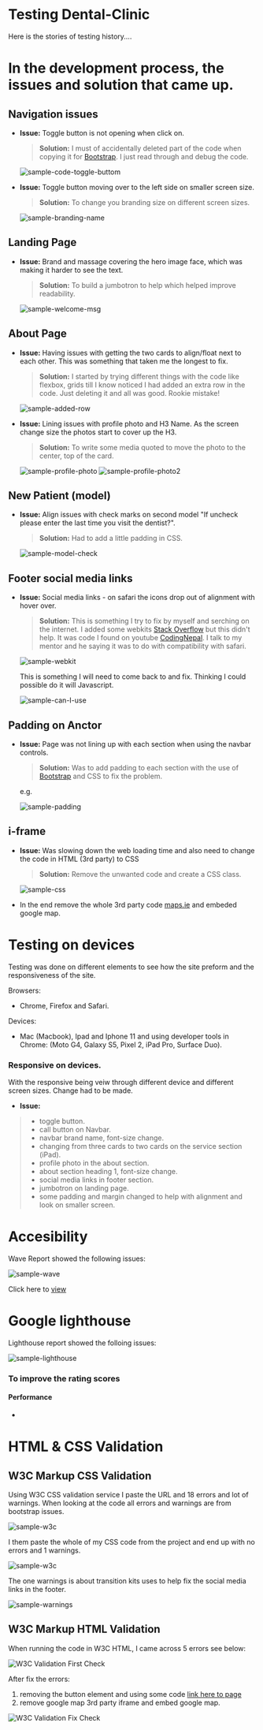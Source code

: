 # **Testing Dental-Clinic**

Here is the stories of testing history....

# In the development process, the issues and solution that came up.

## Navigation issues

- **Issue:** Toggle button is not opening when click on.

    > **Solution:** I must of accidentally deleted part of the code when copying it for [Bootstrap](https://getbootstrap.com/docs/5.0/components/navbar/).
    I just read through and debug the code.

    ![sample-code-toggle-buttom](testing-code/toggle-btn.png)


- **Issue:** Toggle button moving over to the left side on smaller screen size.

     > **Solution:** To change you branding size on different screen sizes.

     ![sample-branding-name](testing-code/branding-name.png)

## Landing Page

- **Issue:** Brand and massage covering the hero image face, which was making it harder to see the text.

     > **Solution:** To build a jumbotron to help which helped improve readability.

     ![sample-welcome-msg](testing-code/welcome-msg.png)


## About Page

- **Issue:** Having issues with getting the two cards to align/float next to each other. This was something that taken me the longest to fix. 

     > **Solution:** I started by trying different things with the code like flexbox, grids 
     till I know noticed I had added an extra row in the code. Just deleting it and all was good. Rookie mistake!

     ![sample-added-row](testing-code/added-row.png)


- **Issue:** Lining issues with profile photo and H3 Name.  As the screen change size the photos start to cover up the H3. 

     > **Solution:** To write some media quoted to move the photo to the center, top of the card.

     ![sample-profile-photo](testing-code/profile-photo.png)
     ![sample-profile-photo2](testing-code/profile-photo2.png)


## New Patient (model)

- **Issue:** Align issues with check marks on second model "If uncheck please enter the last time you visit the dentist?".

     > **Solution:** Had to add a little padding in CSS.

     ![sample-model-check](testing-code/model-check.png)


## Footer social media links

- **Issue:** Social media links - on safari the icons drop out of alignment with hover over.  

     > **Solution:** This is something I try to fix by myself and serching on the internet. I added some webkits 
     [Stack Overflow](https://stackoverflow.com/questions/21767037/css-transitions-not-working-in-safari) but this didn't help. 
     It was code I found on youtube [CodingNepal](https://www.codingnepalweb.com/2020/07/awesome-social-media-buttons-with-hover-animation.html). 
     I talk to my mentor and he saying it was to do with compatibility with safari.

     ![sample-webkit](testing-code/webkit.png)

     This is something I will need to come back to and fix.  Thinking I could possible do it will Javascript.

     ![sample-can-I-use](testing-code/can-I-use.png)


## Padding on Anctor

- **Issue:** Page was not lining up with each section when using the navbar controls.  

     > **Solution:** Was to add padding to each section with the use of [Bootstrap](https://getbootstrap.com/docs/5.0/utilities/spacing/#notation)
     and CSS to fix the problem.

     e.g.

     ![sample-padding](testing-code/padding.png)


## i-frame

- **Issue:** Was slowing down the web loading time and also need to change the code in HTML (3rd party) to CSS

     > **Solution:** Remove the unwanted code and create a CSS class.

     ![sample-css](testing-code/)

- In the end remove the whole 3rd party code [maps.ie](https://www.maps.ie/creat-google-map/) and embeded google map.  


# Testing on devices

Testing was done on different elements to see how the site preform and the responsiveness of the site.

Browsers:

- Chrome, Firefox and Safari.

Devices:

- Mac (Macbook), Ipad and Iphone 11 and using developer tools in Chrome: (Moto G4, Galaxy S5, Pixel 2, iPad Pro,
Surface Duo).

### Responsive on devices.

With the responsive being veiw through different device and different screen sizes. Change had to be made.

- **Issue:**
> - toggle button.
> - call button on Navbar.
> - navbar brand name, font-size change.
> - changing from three cards to two cards on the service section (iPad).
> - profile photo in the about section.
> - about section heading 1, font-size change.
> - social media links in footer section.
> - jumbotron on landing page.
> - some padding and margin changed to help with alignment and look on smaller screen.


# Accesibility

Wave Report showed the following issues:

![sample-wave](testing-code/wave.png)

Click here to [view](testing-code/wave.jpg)


# Google lighthouse

Lighthouse report showed the folloing issues:

![sample-lighthouse](testing-code/lighthouse1.png)

### To improve the rating scores

#### Performance

- 


# HTML & CSS Validation

## W3C Markup CSS Validation

Using W3C CSS validation service I paste the URL and 18 errors and lot of warnings.
When looking at the code all errors and warnings are from bootstrap issues.

![sample-w3c](testing-code/w3c-css-1.png)

I them paste the whole of my CSS code from the project and end up with no errors and 1 warnings.

![sample-w3c](testing-code/w3c-css-2.png)

The one warnings is about transition kits uses to help fix the social media links in the footer.

![sample-warnings](testing-code/w3c-css-warnings.png)

## W3C Markup HTML Validation

When running the code in W3C HTML, I came across 5 errors see below:

![W3C Validation First Check](testing-code/w3c-validation-first-check.png)

After fix the errors: 

1. removing the button element and using some code [link here to page](https://stackoverflow.com/questions/23857507/how-to-trigger-a-phone-call-on-button-click-in-a-php-website)
2. remove google map 3rd party iframe and embed google map.

![W3C Validation Fix Check](testing-code/w3c-validation-fix-check.png)


